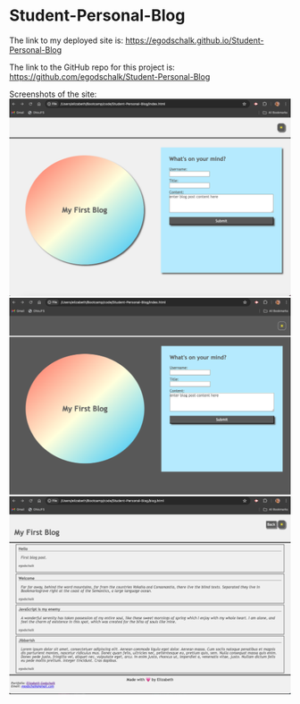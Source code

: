# Student-Personal-Blog

The link to my deployed site is: https://egodschalk.github.io/Student-Personal-Blog

The link to the GitHub repo for this project is: https://github.com/egodschalk/Student-Personal-Blog

Screenshots of the site:
![Form Page](./assets/images/image.png)
![Dark Mode](./assets/images/image-1.png)
![Blog Page](./assets/images/image-2.png)

